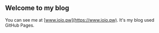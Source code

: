 ## Welcome to my blog

You can see me at [www.ioio.pw](https://www.ioio.pw).
It's my blog used GitHub Pages.